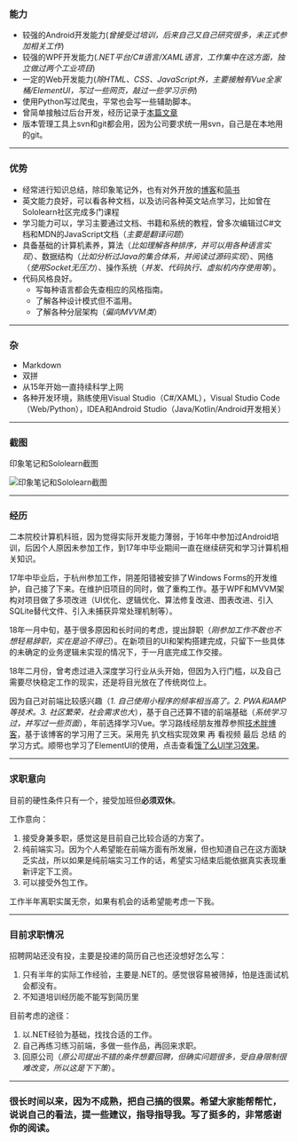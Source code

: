 ### 能力

- 较强的Android开发能力(*曾接受过培训，后来自己又自己研究很多，未正式参加相关工作*)
- 较强的WPF开发能力(*.NET平台/C#语言/XAML语言，工作集中在这方面，独立做过两个工业项目*)
- 一定的Web开发能力(*除HTML、CSS、JavaScript外，主要接触有Vue全家桶/ElementUI，写过一些网页，敲过一些学习示例*)
- 使用Python写过爬虫，平常也会写一些辅助脚本。
- 曾简单接触过后台开发，经历记录于[本篇文章](https://www.jianshu.com/p/8043fa6bb622)
- 版本管理工具上svn和git都会用，因为公司要求统一用svn，自己是在本地用的git。

---

### 优势

- 经常进行知识总结，除印象笔记外，也有对外开放的[博客](https://kwok.ink)和[简书](https://www.jianshu.com/u/d57decdeb94e)
- 英文能力良好，可以看各种文档，以及访问各种英文站点学习，比如曾在Sololearn社区完成多门课程
- 学习能力可以，学习主要通过文档、书籍和系统的教程，曾多次编辑过C#文档和MDN的JavaScript文档（*主要是翻译问题*）
- 具备基础的计算机素养，算法（*比如理解各种排序，并可以用各种语言实现*）、数据结构（*比如分析过Java的集合体系，并阅读过源码实现*）、网络（*使用Socket无压力*）、操作系统（*并发、代码执行、虚拟机内存使用等*）。
- 代码风格良好。
  - 写每种语言都会先查相应的风格指南。
  - 了解各种设计模式但不滥用。
  - 了解各种分层架构（*偏向MVVM类*）

---

### 杂

- Markdown
- 双拼
- 从15年开始一直持续科学上网
- 各种开发环境，熟练使用Visual Studio（C#/XAML），Visual Studio Code（Web/Python），IDEA和Android Studio（Java/Kotlin/Android开发相关）

---

### 截图

印象笔记和Sololearn截图

![印象笔记和Sololearn截图](http://oxfvz89wv.bkt.clouddn.com/18-2-25/72398342.jpg)

---

### 经历

二本院校计算机科班，因为觉得实际开发能力薄弱，于16年中参加过Android培训，后因个人原因未参加工作，到17年中毕业期间一直在继续研究和学习计算机相关知识。

17年中毕业后，于杭州参加工作，阴差阳错被安排了Windows Forms的开发维护，自己接了下来。在维护旧项目的同时，做了重构工作。基于WPF和MVVM架构对项目做了多项改进（UI优化、逻辑优化、算法修复改进、图表改进、引入SQLite替代文件、引入未捕获异常处理机制等）。

18年一月中旬，基于很多原因和长时间的考虑，提出辞职（*刚参加工作不敢也不想轻易辞职，实在是迫不得已*）。在新项目的UI和架构搭建完成，只留下一些具体的未确定的业务逻辑未实现的情况下，于一月底完成工作交接。

18年二月份，曾考虑过进入深度学习行业从头开始，但因为入行门槛，以及自己需要尽快稳定工作的现实，还是将目光放在了传统岗位上。

因为自己对前端比较感兴趣（*1. 自己使用小程序的频率相当高了。2. PWA和AMP等技术。3. 社区繁荣，社会需求也大*），基于自己还算不错的前端基础（*系统学习过，并写过一些页面*），年前选择学习Vue。学习路线经朋友推荐参照[技术胖博客](http://jspang.com/2018/01/21/vue-timeline/)，基于该博客的学习用了三天。采用先 扒文档实现效果 再 看视频 最后 总结 的学习方式。顺带也学习了ElementUI的使用，点击查看[饿了么UI学习效果](http://www.kwok.ink/yo/pos)。

---

### 求职意向

目前的硬性条件只有一个，接受加班但**必须双休**。

工作意向：

1. 接受身兼多职，感觉这是目前自己比较合适的方案了。
1. 纯前端实习。因为个人希望能在前端方面有所发展，但也知道自己在这方面缺乏实战，所以如果是纯前端实习工作的话，希望实习结束后能依据真实表现重新评定下工资。
1. 可以接受外包工作。

工作半年离职实属无奈，如果有机会的话希望能考虑一下我。

---

### 目前求职情况

招聘网站还没有投，主要是投递的简历自己也还没想好怎么写：

1. 只有半年的实际工作经验，主要是.NET的。感觉很容易被筛掉，怕是连面试机会都没有。
1. 不知道培训经历能不能写到简历里

目前考虑的途径：

1. 以.NET经验为基础，找找合适的工作。
1. 自己再练习练习前端，多做一些作品，再回来求职。
1. 回原公司（*原公司提出不错的条件想要回聘，但确实问题很多，受自身限制很难改变，所以这是下下策*）。

---

### 很长时间以来，因为不成熟，把自己搞的很累。希望大家能帮帮忙，说说自己的看法，提一些建议，指导指导我。写了挺多的，非常感谢你的阅读。
